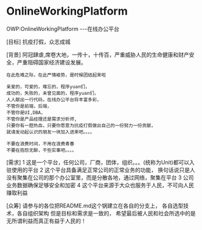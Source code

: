 # OnlineWorkingPlatform
OWP:OnlineWorkingPlatform 
---在线办公平台

[目标]
    抗疫打假，众志成城

[背景]
    阿冠肆虐,席卷大地，一传十，十传百，严重威胁人民的生命健康和财产安全，严重阻碍国家经济建设发展。
     
    在此危难之际，在此严情峻势，是时候团结起来啦
    
    亲爱的，可爱的，难忘的，程序yuan们，
    成功的，失败的，未曾见面的，程序yuan们，
    人人献出一行代码，在线办公平台将丰富多彩，
    不管你是前端，后端，
    不管你是UI,DBA，
    不管你是产品经理还是需求分析师,
    只要你有一腔热血，只要你愿意为抗疫打假做出自己的一份努力一份贡献，
    就请发动起认识的朋友一块加入进来吧。。。。
    
    不要在浪费时间，不用在浪费青春
    不要在抱怨无聊，干些实事吧。。。。
    
[需求]
    1 这是一个平台，任何公司，厂商，团体，组织。。。(统称为Unit)都可以入驻使用的平台
    2 这个平台具备满足正常公司的正常业务的功能，
      换句话说只是人没有聚集在公司的那个办公室里，而是分散各地，通过网络，聚集在平台
    3 公司业务数据确保足够安全和加密
    4 这个平台来源于大众也服务于人民，不可向人民赚取利益
    
[众筹]
    请参与的各位把README.md这个锅建立在各自的分支上，
    各自选型技术，各自组织架构
    但是目标和需求是一致的，
    希望最后被人民和社会所选中的是无所谓利益而真正有益于人民的！
    
    

